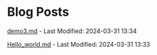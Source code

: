 # Blog Posts

[demo3.md](_posts/demo3.md) - Last Modified: 2024-03-31 13:34

[Hello_world.md](_posts/Hello_world.md) - Last Modified: 2024-03-31 13:33

